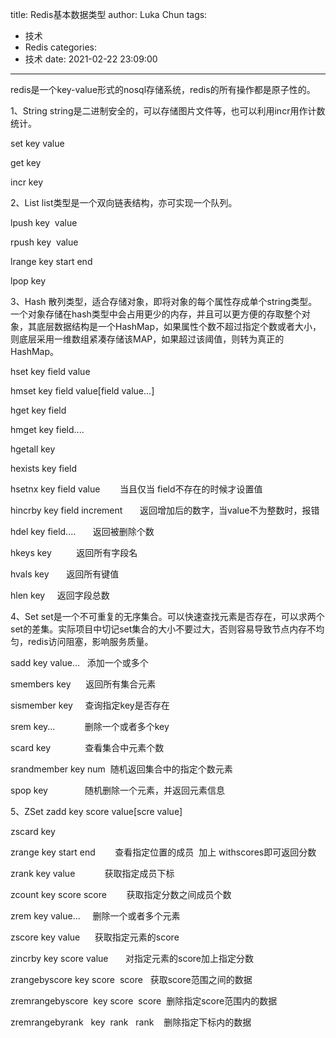 title: Redis基本数据类型
author: Luka Chun
tags:
  - 技术
  - Redis
categories:
  - 技术
date: 2021-02-22 23:09:00
---
redis是一个key-value形式的nosql存储系统，redis的所有操作都是原子性的。

1、String
string是二进制安全的，可以存储图片文件等，也可以利用incr用作计数统计。

set key value

get key

incr key



2、List
list类型是一个双向链表结构，亦可实现一个队列。

lpush key  value

rpush key  value

lrange key start end

lpop key 



3、Hash
散列类型，适合存储对象，即将对象的每个属性存成单个string类型。一个对象存储在hash类型中会占用更少的内存，并且可以更方便的存取整个对象，其底层数据结构是一个HashMap，如果属性个数不超过指定个数或者大小，则底层采用一维数组紧凑存储该MAP，如果超过该阈值，则转为真正的HashMap。

hset key field value

hmset key field value[field value...]

hget key field

hmget key field....

hgetall key

hexists key field 

hsetnx key field value        当且仅当 field不存在的时候才设置值

hincrby key field increment       返回增加后的数字，当value不为整数时，报错

hdel key field....       返回被删除个数

hkeys key          返回所有字段名

hvals key       返回所有键值

hlen key     返回字段总数



4、Set
set是一个不可重复的无序集合。可以快速查找元素是否存在，可以求两个set的差集。实际项目中切记set集合的大小不要过大，否则容易导致节点内存不均匀，redis访问阻塞，影响服务质量。

sadd key value...   添加一个或多个

smembers key      返回所有集合元素

sismember key     查询指定key是否存在

srem key...            删除一个或者多个key

scard key              查看集合中元素个数

srandmember key num  随机返回集合中的指定个数元素

spop key               随机删除一个元素，并返回元素信息



5、ZSet
zadd key score value[scre value]

zscard key

zrange key start end        查看指定位置的成员  加上 withscores即可返回分数

zrank key value            获取指定成员下标

zcount key score score        获取指定分数之间成员个数

zrem key value...     删除一个或者多个元素

zscore key value      获取指定元素的score

zincrby key score value       对指定元素的score加上指定分数

zrangebyscore key score  score   获取score范围之间的数据

zremrangebyscore  key score  score  删除指定score范围内的数据

zremrangebyrank   key  rank   rank    删除指定下标内的数据



